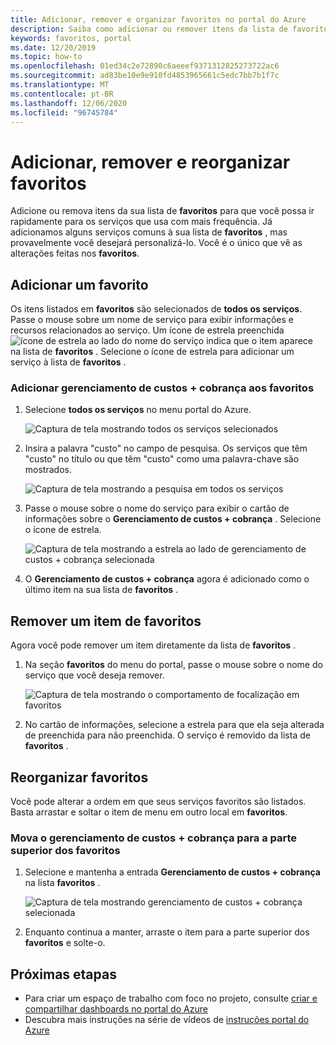 ```yaml
---
title: Adicionar, remover e organizar favoritos no portal do Azure
description: Saiba como adicionar ou remover itens da lista de favoritos e reorganizar a ordem dos itens
keywords: favoritos, portal
ms.date: 12/20/2019
ms.topic: how-to
ms.openlocfilehash: 01ed34c2e72890c6aeeef9371312825273722ac6
ms.sourcegitcommit: ad83be10e9e910fd4853965661c5edc7bb7b1f7c
ms.translationtype: MT
ms.contentlocale: pt-BR
ms.lasthandoff: 12/06/2020
ms.locfileid: "96745784"
---
```

# <a name="add-remove-and-rearrange-favorites"></a>Adicionar, remover e reorganizar favoritos

Adicione ou remova itens da sua lista de **favoritos** para que você possa ir rapidamente para os serviços que usa com mais frequência. Já adicionamos alguns serviços comuns à sua lista de **favoritos** , mas provavelmente você desejará personalizá-lo. Você é o único que vê as alterações feitas nos **favoritos**.

## <a name="add-a-favorite"></a>Adicionar um favorito

Os itens listados em **favoritos** são selecionados de **todos os serviços**. Passe o mouse sobre um nome de serviço para exibir informações e recursos relacionados ao serviço. Um ícone de estrela preenchida ![ ícone de estrela ](./media/azure-portal-add-remove-sort-favorites/azure-portal-favorites-graystar.png) ao lado do nome do serviço indica que o item aparece na lista de **favoritos** . Selecione o ícone de estrela para adicionar um serviço à lista de **favoritos** .

### <a name="add-cost-management--billing-to-favorites"></a>Adicionar gerenciamento de custos + cobrança aos favoritos

1. Selecione **todos os serviços** no menu portal do Azure.

    ![Captura de tela mostrando todos os serviços selecionados](./media/azure-portal-add-remove-sort-favorites/azure-portal-favorites-new-all-services.png)

1. Insira a palavra "custo" no campo de pesquisa. Os serviços que têm "custo" no título ou que têm "custo" como uma palavra-chave são mostrados.

   ![Captura de tela mostrando a pesquisa em todos os serviços](./media/azure-portal-add-remove-sort-favorites/azure-portal-favorites-find-service.png)

1. Passe o mouse sobre o nome do serviço para exibir o cartão de informações sobre o **Gerenciamento de custos + cobrança** . Selecione o ícone de estrela.

   ![Captura de tela mostrando a estrela ao lado de gerenciamento de custos + cobrança selecionada](./media/azure-portal-add-remove-sort-favorites/azure-portal-favorites-add.png)

1. O **Gerenciamento de custos + cobrança** agora é adicionado como o último item na sua lista de **favoritos** .

## <a name="remove-an-item-from-favorites"></a>Remover um item de favoritos

Agora você pode remover um item diretamente da lista de **favoritos** .

1. Na seção **favoritos** do menu do portal, passe o mouse sobre o nome do serviço que você deseja remover.

   ![Captura de tela mostrando o comportamento de focalização em favoritos](./media/azure-portal-add-remove-sort-favorites/azure-portal-favorites-remove.png)

2. No cartão de informações, selecione a estrela para que ela seja alterada de preenchida para não preenchida. O serviço é removido da lista de **favoritos** .

## <a name="rearrange-favorites"></a>Reorganizar favoritos

Você pode alterar a ordem em que seus serviços favoritos são listados. Basta arrastar e soltar o item de menu em outro local em **favoritos**.

### <a name="move-cost-management--billing-to-the-top-of-favorites"></a>Mova o gerenciamento de custos + cobrança para a parte superior dos favoritos

1. Selecione e mantenha a entrada **Gerenciamento de custos + cobrança** na lista **favoritos** .

   ![Captura de tela mostrando gerenciamento de custos + cobrança selecionada](./media/azure-portal-add-remove-sort-favorites/azure-portal-favorites-sort.png)

1. Enquanto continua a manter, arraste o item para a parte superior dos **favoritos** e solte-o.

## <a name="next-steps"></a>Próximas etapas

* Para criar um espaço de trabalho com foco no projeto, consulte [criar e compartilhar dashboards no portal do Azure](../azure-portal/azure-portal-dashboards.md)
* Descubra mais instruções na série de vídeos de [instruções portal do Azure](https://www.youtube.com/playlist?list=PLLasX02E8BPBKgXP4oflOL29TtqTzwhxR)